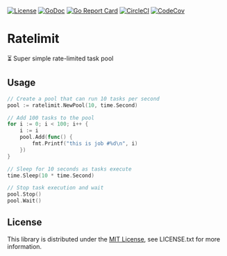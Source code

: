 [![License](https://img.shields.io/github/license/joshdk/ratelimit.svg)](https://opensource.org/licenses/MIT)
[![GoDoc](https://godoc.org/github.com/joshdk/ratelimit?status.svg)](https://godoc.org/github.com/joshdk/ratelimit)
[![Go Report Card](https://goreportcard.com/badge/github.com/joshdk/ratelimit)](https://goreportcard.com/report/github.com/joshdk/ratelimit)
[![CircleCI](https://circleci.com/gh/joshdk/ratelimit.svg?&style=shield)](https://circleci.com/gh/joshdk/ratelimit/tree/master)
[![CodeCov](https://codecov.io/gh/joshdk/ratelimit/branch/master/graph/badge.svg)](https://codecov.io/gh/joshdk/ratelimit)

# Ratelimit

⏳ Super simple rate-limited task pool

## Usage

```go
// Create a pool that can run 10 tasks per second
pool := ratelimit.NewPool(10, time.Second)

// Add 100 tasks to the pool
for i := 0; i < 100; i++ {
	i := i
	pool.Add(func() {
		fmt.Printf("this is job #%d\n", i)
	})
}

// Sleep for 10 seconds as tasks execute
time.Sleep(10 * time.Second)

// Stop task execution and wait
pool.Stop()
pool.Wait()
```

## License

This library is distributed under the [MIT License](https://opensource.org/licenses/MIT), see LICENSE.txt for more information.
